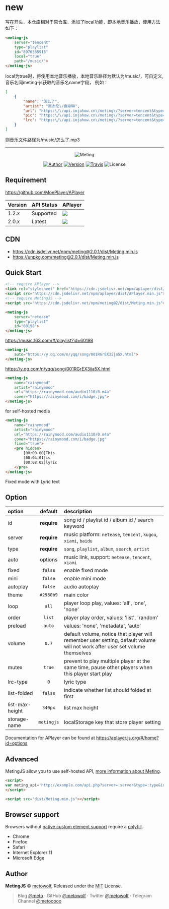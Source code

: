 # new

写在开头，本仓库相对于原仓库，添加了local功能，即本地音乐播放，使用方法如下：

```html
<meting-js
	server="tencent"
	type="playlist"
	id="8976385915"
    local="true"
    path="/music/">
</meting-js>
```

local为true时，将使用本地音乐播放，本地音乐路径为默认为/music/，可自定义, 音乐名同meting-js获取的音乐名name字段， 例如：

```json
[
    {
        "name": "怎么了",
        "artist": "周杰伦\/袁咏琳",
        "url": "https:\/\/api.injahow.cn\/meting\/?server=tencent&type=url&id=001zqHER0WFQvO",
        "pic": "https:\/\/api.injahow.cn\/meting\/?server=tencent&type=pic&id=001uqejs3d6EID",
        "lrc": "https:\/\/api.injahow.cn\/meting\/?server=tencent&type=lrc&id=001zqHER0WFQvO"
    }
]
```

则音乐文件路径为/music/怎么了.mp3

---
<p align="center">
<img src="https://user-images.githubusercontent.com/2666735/30651452-58ae6c88-9deb-11e7-9e13-6beae3f6c54c.png" alt="Meting">
</p>

<p align="center">
<a href="https://i-meto.com"><img alt="Author" src="https://img.shields.io/badge/Author-METO-blue.svg?style=flat-square"/></a>
<a href="https://www.npmjs.com/package/meting"><img alt="Version" src="https://img.shields.io/npm/v/meting.svg?style=flat-square"/></a>
<a href="https://travis-ci.org/metowolf/MetingJS"><img alt="Travis" src="https://img.shields.io/travis/metowolf/MetingJS.svg?style=flat-square"></a>
<img alt="License" src="https://img.shields.io/npm/l/meting.svg?style=flat-square"/>
</p>

## Requirement

https://github.com/MoePlayer/APlayer

|Version|API Status|APlayer|
|---|---|---|
|1.2.x|Supported|[![](https://img.shields.io/badge/APlayer-^1.10.0-green.svg?longCache=true&style=for-the-badge)](https://github.com/MoePlayer/APlayer)|
|2.0.x|Latest|[![](https://img.shields.io/badge/APlayer-^1.10.0-green.svg?longCache=true&style=for-the-badge)](https://github.com/MoePlayer/APlayer)|

## CDN
 - https://cdn.jsdelivr.net/npm/meting@2.0.1/dist/Meting.min.js
 - https://unpkg.com/meting@2.0.1/dist/Meting.min.js

## Quick Start
```html
<!-- require APlayer -->
<link rel="stylesheet" href="https://cdn.jsdelivr.net/npm/aplayer/dist/APlayer.min.css">
<script src="https://cdn.jsdelivr.net/npm/aplayer/dist/APlayer.min.js"></script>
<!-- require MetingJS -->
<script src="https://cdn.jsdelivr.net/npm/meting@2/dist/Meting.min.js"></script>

<meting-js
	server="netease"
	type="playlist"
	id="60198">
</meting-js>
```
https://music.163.com/#/playlist?id=60198

```html
<meting-js
	auto="https://y.qq.com/n/yqq/song/001RGrEX3ija5X.html">
</meting-js>
```
https://y.qq.com/n/yqq/song/001RGrEX3ija5X.html

```html
<meting-js
	name="rainymood"
	artist="rainymood"
	url="https://rainymood.com/audio1110/0.m4a"
	cover="https://rainymood.com/i/badge.jpg">
</meting-js>
```
for self-hosted media

```html
<meting-js
	name="rainymood"
	artist="rainymood"
	url="https://rainymood.com/audio1110/0.m4a"
	cover="https://rainymood.com/i/badge.jpg"
	fixed="true">
	<pre hidden>
		[00:00.00]This
		[00:04.01]is
		[00:08.02]lyric
	</pre>
</meting-js>
```
Fixed mode with Lyric text


## Option

|option               |default      |description|
|:--------------------|:------------:|:----------|
|id              |**require**   |song id / playlist id / album id / search keyword|
|server          |**require**   |music platform: `netease`, `tencent`, `kugou`, `xiami`, `baidu`|
|type            |**require**   |`song`, `playlist`, `album`, `search`, `artist`|
|auto            |options       |music link, support: `netease`, `tencent`, `xiami`|
|fixed           |`false`       |enable fixed mode|
|mini            |`false`       |enable mini mode|
|autoplay        |`false`       |audio autoplay|
|theme           |`#2980b9`     |main color|
|loop            |`all`         |player loop play, values: 'all', 'one', 'none'|
|order           |`list`        |player play order, values: 'list', 'random'|
|preload         |`auto`        |values: 'none', 'metadata', 'auto'|
|volume          |`0.7`         |default volume, notice that player will remember user setting, default volume will not work after user set volume themselves|
|mutex           |`true`        |prevent to play multiple player at the same time, pause other players when this player start play|
|lrc-type         |`0`           |lyric type|
|list-folded      |`false`       |indicate whether list should folded at first|
|list-max-height   |`340px`       |list max height|
|storage-name     |`metingjs`    |localStorage key that store player setting|

Documentation for APlayer can be found at https://aplayer.js.org/#/home?id=options

## Advanced

MetingJS allow you to use self-hosted API, [more information about Meting](https://github.com/metowolf/Meting).

```html
<script>
var meting_api='http://example.com/api.php?server=:server&type=:type&id=:id&auth=:auth&r=:r';
</script>

<script src="dist/Meting.min.js"></script>
```

## Browser support

Browsers without [native custom element support](https://caniuse.com/#feat=custom-elementsv1) require a [polyfill](https://github.com/webcomponents/custom-elements).

 - Chrome
 - Firefox
 - Safari
 - Internet Explorer 11
 - Microsoft Edge

## Author

**MetingJS** © [metowolf](https://github.com/metowolf), Released under the [MIT](./LICENSE) License.<br>

> Blog [@meto](https://i-meto.com) · GitHub [@metowolf](https://github.com/metowolf) · Twitter [@metowolf](https://twitter.com/metowolf) · Telegram Channel [@metooooo](https://t.me/metooooo)

